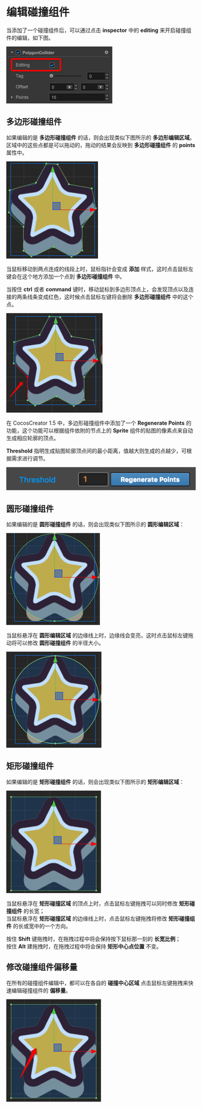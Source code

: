 # 编辑碰撞组件

当添加了一个碰撞组件后，可以通过点击 **inspector** 中的 **editing** 来开启碰撞组件的编辑，如下图。

![](edit-collider-component/editing.png)

## 多边形碰撞组件

如果编辑的是 **多边形碰撞组件** 的话，则会出现类似下图所示的 **多边形编辑区域**。区域中的这些点都是可以拖动的，拖动的结果会反映到 **多边形碰撞组件** 的 **points** 属性中。

![](edit-collider-component/edit-polygon-collider.png)

当鼠标移动到两点连成的线段上时，鼠标指针会变成 **添加** 样式，这时点击鼠标左键会在这个地方添加一个点到 **多边形碰撞组件** 中。

当按住 **ctrl** 或者 **command** 键时，移动鼠标到多边形顶点上，会发现顶点以及连接的两条线条变成红色，这时候点击鼠标左键将会删除 **多边形碰撞组件** 中的这个点。

![](edit-collider-component/delete-polygon-point.png)

在 CocosCreator 1.5 中，多边形碰撞组件中添加了一个 **Regenerate Points** 的功能，这个功能可以根据组件依附的节点上的 **Sprite** 组件的贴图的像素点来自动生成相应轮廓的顶点。

**Threshold** 指明生成贴图轮廓顶点间的最小距离，值越大则生成的点越少，可根据需求进行调节。

![](edit-collider-component/regenerate-points.png)

## 圆形碰撞组件

如果编辑的是 **圆形碰撞组件** 的话，则会出现类似下图所示的 **圆形编辑区域**：

![](edit-collider-component/edit-circle-collider.png)

当鼠标悬浮在 **圆形编辑区域** 的边缘线上时，边缘线会变亮，这时点击鼠标左键拖动将可以修改 **圆形碰撞组件** 的半径大小。

![](edit-collider-component/hover-circle-edge.png)

## 矩形碰撞组件

如果编辑的是 **矩形碰撞组件** 的话，则会出现类似下图所示的 **矩形编辑区域**：

![](edit-collider-component/edit-box-collider.png)

当鼠标悬浮在 **矩形碰撞区域** 的顶点上时，点击鼠标左键拖拽可以同时修改 **矩形碰撞组件** 的长宽；<br>
当鼠标悬浮在 **矩形碰撞区域** 的边缘线上时，点击鼠标左键拖拽将修改 **矩形碰撞组件** 的长或宽中的一个方向。

按住 **Shift** 键拖拽时，在拖拽过程中将会保持按下鼠标那一刻的 **长宽比例**；<br>
按住 **Alt** 建拖拽时，在拖拽过程中将会保持 **矩形中心点位置** 不变。

## 修改碰撞组件偏移量

在所有的碰撞组件编辑中，都可以在各自的 **碰撞中心区域** 点击鼠标左键拖拽来快速编辑碰撞组件的 **偏移量**。

![](edit-collider-component/drag-area.png)

